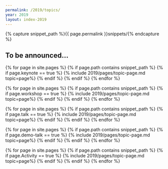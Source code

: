 ```yaml
---
permalink: /2019/topics/
year: 2019
layout: index-2019
---
```


{% capture snippet_path %}{{ page.permalink }}snippets/{% endcapture %}

<div class="container" id="topics">
  <section class="main-content text-center" id="topic-keynotes">

  <!--<h2>High-Level Schedule</h2><img src="/images/2019/CondencedSchedule.png"> -->

<h2 class="b-page-title">To be announced...</h2>
<!-- <h2>Keynotes</h2> -->

{% for page in site.pages %}
{% if page.path contains snippet_path %}
{% if page.keynote == true %}
 {% include 2019/pages/topic-page.md  topic=page%}
{% endif %}
{% endif %}
{% endfor %}

<!-- </section> -->

  <!-- <section class="main-content text-center" id="topic-workshops"><h2>Workshops</h2> -->

{% for page in site.pages %}
{% if page.path contains snippet_path %}
{% if page.workshop == true %}
 {% include 2019/pages/topic-page.md  topic=page%}
{% endif %}
{% endif %}
{% endfor %}

<!-- </section> -->

<!-- <section class="main-content text-center" id="topic-talks"><h2>Talks</h2> -->

{% for page in site.pages %}
{% if page.path contains snippet_path %}
{% if page.talk == true %}
{% include 2019/pages/topic-page.md  topic=page%}
{% endif %}
{% endif %}
{% endfor %}

<!-- </section> -->

<!-- <section class="main-content text-center" id="topic-talks"><h2>Demo-Talks</h2> -->

{% for page in site.pages %}
{% if page.path contains snippet_path %}
{% if page.demo-talk == true %}
{% include 2019/pages/topic-page.md  topic=page%}
{% endif %}
{% endif %}
{% endfor %}

<!-- </section> -->

<!-- <section class="main-content text-center" id="topic-talks"><h2>Activities</h2> -->

{% for page in site.pages %}
{% if page.path contains snippet_path %}
{% if page.Activity == true %}
{% include 2019/pages/topic-page.md  topic=page%}
{% endif %}
{% endif %}
{% endfor %}
</section>
</div>

